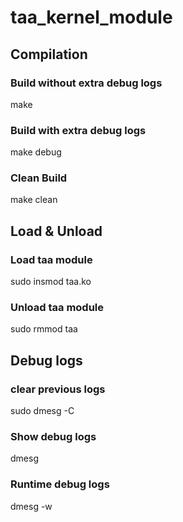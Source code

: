 # taa_kernel_module
## Compilation
### Build without extra debug logs
make
### Build with extra debug logs
make debug
### Clean Build
make clean

## Load & Unload
### Load taa module
sudo insmod taa.ko
### Unload taa module
sudo rmmod taa

## Debug logs
### clear previous logs
sudo dmesg -C
### Show debug logs
dmesg
### Runtime debug logs
dmesg -w